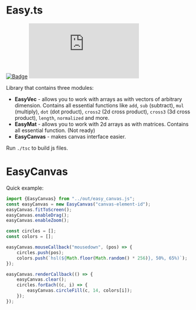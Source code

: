 # Easy.ts

[![Badge](https://img.shields.io/badge/Typescript-blue.svg)](https://github.com/AndrewB330/)
[![Badge](https://europe-west6-xlocc-badge.cloudfunctions.net/XLOCC/AndrewB330/Easy.ts)](https://github.com/AndrewB330/)

Library that contains three modules:

- **EasyVec** - allows you to work with arrays as with vectors of arbitrary dimension. Contains all essential functions like `add`, `sub` (subtract), `mul` (multiply), `dot` (dot product), `cross2` (2d cross product), `cross3` (3d cross product), `length`, `normalized` and more.
- **EasyMat** - allows you to work with 2d arrays as with matrices. Contains all essential function. (Not ready)
- **EasyCanvas** - makes canvas interface easier.

Run `./tsc` to build js files.

# EasyCanvas

Quick example:
```ts
import {EasyCanvas} from "../out/easy_canvas.js";
const easyCanvas = new EasyCanvas("canvas-element-id");
easyCanvas.fitToScreen();
easyCanvas.enableDrag();
easyCanvas.enableZoom();

const circles = [];
const colors = [];

easyCanvas.mouseCallback("mousedown", (pos) => {
    circles.push(pos);
    colors.push(`hsl(${Math.floor(Math.random() * 256)}, 50%, 65%)`);
});

easyCanvas.renderCallback(() => {
    easyCanvas.clear();
    circles.forEach((c, i) => {
        easyCanvas.circleFill(c, 14, colors[i]);
    });
});
```